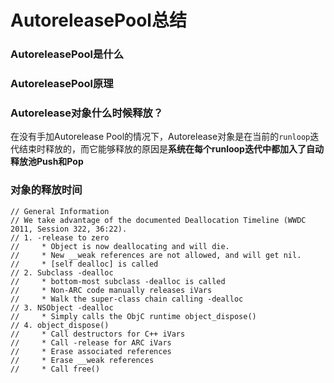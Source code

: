 # AutoreleasePool总结

### AutoreleasePool是什么

### AutoreleasePool原理



### Autorelease对象什么时候释放？

在没有手加Autorelease Pool的情况下，Autorelease对象是在当前的`runloop`迭代结束时释放的，而它能够释放的原因是**系统在每个runloop迭代中都加入了自动释放池Push和Pop**

### 对象的释放时间

```
// General Information
// We take advantage of the documented Deallocation Timeline (WWDC 2011, Session 322, 36:22).
// 1. -release to zero
//     * Object is now deallocating and will die.
//     * New __weak references are not allowed, and will get nil.
//     * [self dealloc] is called
// 2. Subclass -dealloc
//     * bottom-most subclass -dealloc is called
//     * Non-ARC code manually releases iVars
//     * Walk the super-class chain calling -dealloc
// 3. NSObject -dealloc
//     * Simply calls the ObjC runtime object_dispose()
// 4. object_dispose()
//     * Call destructors for C++ iVars
//     * Call -release for ARC iVars
//     * Erase associated references
//     * Erase __weak references
//     * Call free()
```

